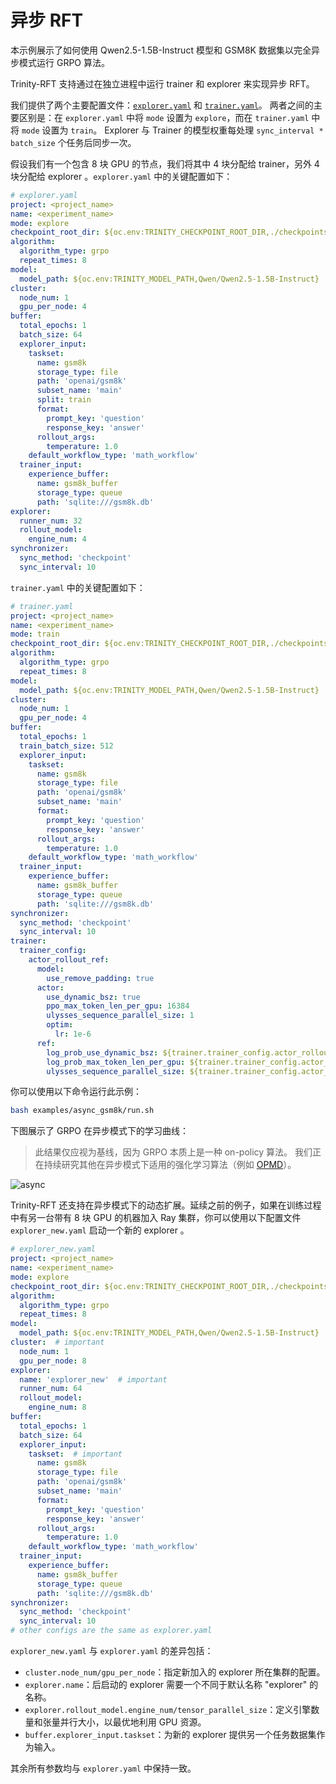 # 异步 RFT

本示例展示了如何使用 Qwen2.5-1.5B-Instruct 模型和 GSM8K 数据集以完全异步模式运行 GRPO 算法。

Trinity-RFT 支持通过在独立进程中运行 trainer 和 explorer 来实现异步 RFT。

我们提供了两个主要配置文件：[`explorer.yaml`](https://github.com/modelscope/Trinity-RFT/blob/main/examples/async_gsm8k/explorer.yaml) 和 [`trainer.yaml`](https://github.com/modelscope/Trinity-RFT/blob/main/examples/async_gsm8k/trainer.yaml)。
两者之间的主要区别是：在 `explorer.yaml` 中将 `mode` 设置为 `explore`，而在 `trainer.yaml` 中将 `mode` 设置为 `train`。
Explorer 与 Trainer 的模型权重每处理 `sync_interval * batch_size` 个任务后同步一次。

假设我们有一个包含 8 块 GPU 的节点，我们将其中 4 块分配给 trainer，另外 4 块分配给 explorer 。`explorer.yaml` 中的关键配置如下：

```yaml
# explorer.yaml
project: <project_name>
name: <experiment_name>
mode: explore
checkpoint_root_dir: ${oc.env:TRINITY_CHECKPOINT_ROOT_DIR,./checkpoints}
algorithm:
  algorithm_type: grpo
  repeat_times: 8
model:
  model_path: ${oc.env:TRINITY_MODEL_PATH,Qwen/Qwen2.5-1.5B-Instruct}
cluster:
  node_num: 1
  gpu_per_node: 4
buffer:
  total_epochs: 1
  batch_size: 64
  explorer_input:
    taskset:
      name: gsm8k
      storage_type: file
      path: 'openai/gsm8k'
      subset_name: 'main'
      split: train
      format:
        prompt_key: 'question'
        response_key: 'answer'
      rollout_args:
        temperature: 1.0
    default_workflow_type: 'math_workflow'
  trainer_input:
    experience_buffer:
      name: gsm8k_buffer
      storage_type: queue
      path: 'sqlite:///gsm8k.db'
explorer:
  runner_num: 32
  rollout_model:
    engine_num: 4
synchronizer:
  sync_method: 'checkpoint'
  sync_interval: 10
```

`trainer.yaml` 中的关键配置如下：

```yaml
# trainer.yaml
project: <project_name>
name: <experiment_name>
mode: train
checkpoint_root_dir: ${oc.env:TRINITY_CHECKPOINT_ROOT_DIR,./checkpoints}
algorithm:
  algorithm_type: grpo
  repeat_times: 8
model:
  model_path: ${oc.env:TRINITY_MODEL_PATH,Qwen/Qwen2.5-1.5B-Instruct}
cluster:
  node_num: 1
  gpu_per_node: 4
buffer:
  total_epochs: 1
  train_batch_size: 512
  explorer_input:
    taskset:
      name: gsm8k
      storage_type: file
      path: 'openai/gsm8k'
      subset_name: 'main'
      format:
        prompt_key: 'question'
        response_key: 'answer'
      rollout_args:
        temperature: 1.0
    default_workflow_type: 'math_workflow'
  trainer_input:
    experience_buffer:
      name: gsm8k_buffer
      storage_type: queue
      path: 'sqlite:///gsm8k.db'
synchronizer:
  sync_method: 'checkpoint'
  sync_interval: 10
trainer:
  trainer_config:
    actor_rollout_ref:
      model:
        use_remove_padding: true
      actor:
        use_dynamic_bsz: true
        ppo_max_token_len_per_gpu: 16384
        ulysses_sequence_parallel_size: 1
        optim:
          lr: 1e-6
      ref:
        log_prob_use_dynamic_bsz: ${trainer.trainer_config.actor_rollout_ref.actor.use_dynamic_bsz}
        log_prob_max_token_len_per_gpu: ${trainer.trainer_config.actor_rollout_ref.actor.ppo_max_token_len_per_gpu}
        ulysses_sequence_parallel_size: ${trainer.trainer_config.actor_rollout_ref.actor.ulysses_sequence_parallel_size} # sp size
```

你可以使用以下命令运行此示例：

```bash
bash examples/async_gsm8k/run.sh
```

下图展示了 GRPO 在异步模式下的学习曲线：
> 此结果仅应视为基线，因为 GRPO 本质上是一种 on-policy 算法。
> 我们正在持续研究其他在异步模式下适用的强化学习算法（例如 [OPMD](./example_reasoning_advanced.md)）。

![async](../../assets/async-curve.png)


Trinity-RFT 还支持在异步模式下的动态扩展。延续之前的例子，如果在训练过程中有另一台带有 8 块 GPU 的机器加入 Ray 集群，你可以使用以下配置文件 `explorer_new.yaml` 启动一个新的 explorer 。

```yaml
# explorer_new.yaml
project: <project_name>
name: <experiment_name>
mode: explore
checkpoint_root_dir: ${oc.env:TRINITY_CHECKPOINT_ROOT_DIR,./checkpoints}
algorithm:
  algorithm_type: grpo
  repeat_times: 8
model:
  model_path: ${oc.env:TRINITY_MODEL_PATH,Qwen/Qwen2.5-1.5B-Instruct}
cluster:  # important
  node_num: 1
  gpu_per_node: 8
explorer:
  name: 'explorer_new'  # important
  runner_num: 64
  rollout_model:
    engine_num: 8
buffer:
  total_epochs: 1
  batch_size: 64
  explorer_input:
    taskset:  # important
      name: gsm8k
      storage_type: file
      path: 'openai/gsm8k'
      subset_name: 'main'
      format:
        prompt_key: 'question'
        response_key: 'answer'
      rollout_args:
        temperature: 1.0
    default_workflow_type: 'math_workflow'
  trainer_input:
    experience_buffer:
      name: gsm8k_buffer
      storage_type: queue
      path: 'sqlite:///gsm8k.db'
synchronizer:
  sync_method: 'checkpoint'
  sync_interval: 10
# other configs are the same as explorer.yaml
```

`explorer_new.yaml` 与 `explorer.yaml` 的差异包括：

- `cluster.node_num/gpu_per_node`：指定新加入的 explorer 所在集群的配置。
- `explorer.name`：后启动的 explorer 需要一个不同于默认名称 "explorer" 的名称。
- `explorer.rollout_model.engine_num/tensor_parallel_size`：定义引擎数量和张量并行大小，以最优地利用 GPU 资源。
- `buffer.explorer_input.taskset`：为新的 explorer 提供另一个任务数据集作为输入。

其余所有参数均与 `explorer.yaml` 中保持一致。
